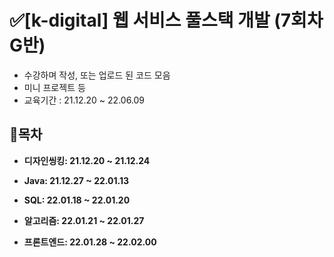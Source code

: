 # ✅[k-digital] 웹 서비스 풀스택 개발 (7회차 G반)

- 수강하며 작성, 또는 업로드 된 코드 모음
- 미니 프로젝트 등
- 교육기간 : 21.12.20 ~ 22.06.09

## 📃목차


- <strong>디자인씽킹: 21.12.20 ~ 21.12.24</strong>

- <strong>Java: 21.12.27 ~ 22.01.13</strong>

- <strong>SQL: 22.01.18 ~ 22.01.20</strong>

- <strong>알고리즘: 22.01.21 ~ 22.01.27</strong>

- <strong>프론트엔드: 22.01.28 ~ 22.02.00</strong>


